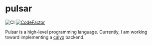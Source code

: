 # pulsar

![CI](https://github.com/ethanuppal/pulsar/actions/workflows/ci.yaml/badge.svg)
[![CodeFactor](https://www.codefactor.io/repository/github/ethanuppal/pulsar/badge)](https://www.codefactor.io/repository/github/ethanuppal/pulsar)

Pulsar is a high-level programming language.
Currently, I am working toward implementing a [calyx](http://calyxir.org) backend.
